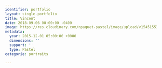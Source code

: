 ```yaml
---
identifier: portfolio
layout: single-portfolio
title: Vincent
date: 2018-09-06 00:00:00 -0400
image: https://res.cloudinary.com/npaquet-pastel/image/upload/v1545155362/DSC05454.jpg
metadata:
  year: 2015-12-01 05:00:00 +0000
  dimensions: ''
  support: ''
  type: Pastel
categorie: portraits

---
```

